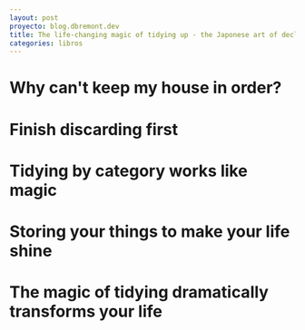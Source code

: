 ```yaml
---
layout: post
proyecto: blog.dbremont.dev
title: The life-changing magic of tidying up - the Japonese art of decluterring and organization
categories: libros
---
```


<!--more-->

# Why can't keep my house in order?
# Finish discarding first
# Tidying by category works like magic
# Storing your things to make your life shine
# The magic of tidying dramatically transforms your life